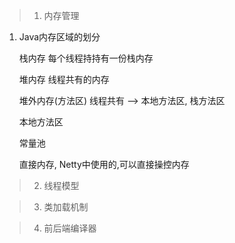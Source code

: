 > 1.  内存管理



1. Java内存区域的划分

   栈内存 每个线程持持有一份栈内存

   堆内存	线程共有的内存

   堆外内存(方法区) 线程共有 --> 本地方法区, 栈方法区

   本地方法区

   常量池

   直接内存, Netty中使用的,可以直接操控内存

> 2. 线程模型



> 3. 类加载机制

> 4. 前后端编译器